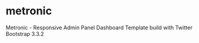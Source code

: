 # metronic
Metronic - Responsive Admin Panel Dashboard Template build with Twitter Bootstrap 3.3.2 
